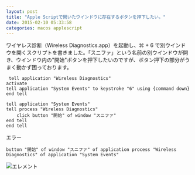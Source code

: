 ```yaml
---
layout: post
title: "Apple Scriptで開いたウインドウに存在するボタンを押下したい。"
date: 2015-02-10 05:33:58
categories: macos applescript
---
```

<p>ワイヤレス診断（Wireless Diagnostics.app）を起動し、⌘ + 6 で別ウインドウを開くスクリプトを書きました。「スニファ」という名前の別ウインドウが開き、ウインドウ内の"開始"ボタンを押下したいのですが、ボタン押下の部分がうまく動かず困っております。</p>

<pre><code> tell application "Wireless Diagnostics"
activate
tell application "System Events" to keystroke "6" using {command down}
end tell

tell application "System Events"
tell process "Wireless Diagnostics"
    click button "開始" of window "スニファ"
end tell
end tell
</code></pre>

<p>エラー</p>

<pre><code>button "開始" of window "スニファ" of application process "Wireless Diagnostics" of application "System Events"
</code></pre>

<p><img src="https://i.stack.imgur.com/HrQwb.jpg" alt="エレメント"></p>
